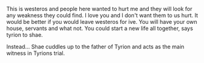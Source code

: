 This is westeros and people here wanted to hurt me and they will look for any weakness they could find.
I love you and I don't want them to us hurt.
It would be better if you would leave westeros for ive.
You will have your own house, servants and what not. You could start a new life all together, says tyrion to shae.

Instead... Shae cuddles up to the father of Tyrion and acts as the main witness in Tyrions trial.